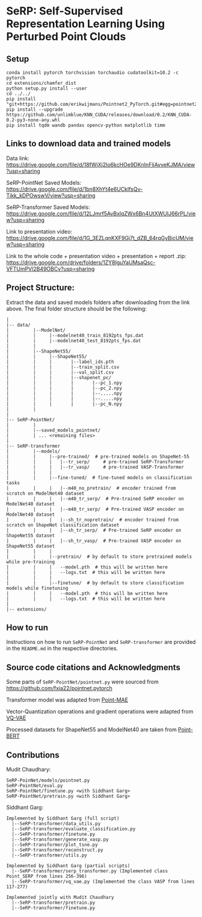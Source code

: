 # SeRP: Self-Supervised Representation Learning Using Perturbed Point Clouds

## Setup
```
conda install pytorch torchvision torchaudio cudatoolkit=10.2 -c pytorch  
cd extensions/chamfer_dist  
python setup.py install --user  
cd ../../  
pip install "git+https://github.com/erikwijmans/Pointnet2_PyTorch.git#egg=pointnet2_ops&subdirectory=pointnet2_ops_lib"
pip install --upgrade https://github.com/unlimblue/KNN_CUDA/releases/download/0.2/KNN_CUDA-0.2-py3-none-any.whl
pip install tqdm wandb pandas opencv-python matplotlib timm
```

## Links to download data and trained models

Data link: https://drive.google.com/file/d/18fWjXj2Io6kcHOe9DKnInFliAvveKJMA/view?usp=sharing

SeRP-PointNet Saved Models: https://drive.google.com/file/d/1bn8XhYt4e6UCklfsQv-Tikk_kDPOwswV/view?usp=sharing

SeRP-Transformer Saved Models: https://drive.google.com/file/d/12LJmrf5AyBxlqZWx6Bn4UtXWUIJ66rPL/view?usp=sharing

Link to presentation video: https://drive.google.com/file/d/1G_3EZLqnKXF9Gj7t_dZB_64rqGyBicUM/view?usp=sharing

Link to the whole code + presentation video + presentation + report .zip: https://drive.google.com/drive/folders/1ZY8IguYaUMsaQsc-VFTUmPVl2B49OBCv?usp=sharing

## Project Structure:  
Extract the data and saved models folders after downloading from the link above. The final folder structure should be the following:
```
|  
|-- data/
|         |--ModelNet/
|         |     |--modelnet40_train_8192pts_fps.dat
|         |     |--modelnet40_test_8192pts_fps.dat
|         |  
|         |--ShapeNet55/
|         |     |--ShapeNet55/
|         |     |       |--label_ids.pth
|         |     |       |--train_split.csv
|         |     |       |--val_split.csv
|         |     |       |--shapenet_pc/
|         |     |       |       |--pc_1.npy
|         |     |       |       |--pc_2.npy
|         |     |       |       |--.....npy
|         |     |       |       |--.....npy
|         |     |       |       |--pc_N.npy
|         |         
|
|-- SeRP-PointNet/
|         |
|         |--saved_models_pointnet/
|         | ... <remaining files>
|
|-- SeRP-transformer
|         |--models/
|         |     |--pre-trained/  # pre-trained models on ShapeNet-55
|         |     |   |--tr_serp/     # pre-trained SeRP-Transformer
|         |     |   |--tr_vasp/     # pre-trained VASP-Transformer
|         |     |   
|         |     |--fine-tuned/  # fine-tuned models on classification tasks
|         |     |   |--m40_no_pretrain/  # encoder trained from scratch on ModelNet40 dataset
|         |     |   |--m40_tr_serp/  # Pre-trained SeRP encoder on ModelNet40 dataset
|         |     |   |--m40_tr_serp/  # Pre-trained VASP encoder on ModelNet40 dataset
|         |     |   |--sh_tr_nopretrain/  # encoder trained from scratch on ShapeNet classification dataset
|         |     |   |--sh_tr_serp/  # Pre-trained SeRP encoder on ShapeNet55 dataset
|         |     |   |--sh_tr_vasp/  # Pre-trained VASP encoder on ShapeNet55 dataset
|         |     |   
|         |     |--pretrain/  # by default to store pretrained models while pre-training
|         |     |   --model.pth  # this will be written here
|         |     |   --logs.txt  # this will be written here
|         |     |   
|         |     |--finetune/  # by default to store classification models while finetuning
|         |     |   --model.pth  # this will be written here
|         |     |   --logs.txt  # this will be written here
|
|-- extensions/
```

## How to run  
Instructions on how to run `SeRP-PointNet` and `SeRP-transformer` are provided in the `README.md` in the respective directories.

## Source code citations and Acknowledgments
Some parts of `SeRP-PointNet/pointnet.py` were sourced from https://github.com/fxia22/pointnet.pytorch

Transformer model was adapted from [Point-MAE](https://github.com/Pang-Yatian/Point-MAE)

Vector-Quantization operations and gradient operations were adapted from [VQ-VAE](https://github.com/jaywalnut310/Vector-Quantized-Autoencoders)

Processed datasets for ShapeNet55 and ModelNet40 are taken from [Point-BERT](https://github.com/lulutang0608/Point-BERT/tree/49e2c7407d351ce8fe65764bbddd5d9c0e0a4c52)

## Contributions
Mudit Chaudhary: 
```
SeRP-PoinNet/models/pointnet.py
SeRP-PointNet/eval.py  
SeRP-PointNet/finetune.py <with Siddhant Garg>
SeRP-PointNet/pretrain.py <with Siddhant Garg>
```  
Siddhant Garg:
```
Implemented by Siddhant Garg (full script)
  |--SeRP-transformer/data_utils.py
  |--SeRP-transformer/evaluate_classification.py
  |--SeRP-transformer/finetune.py
  |--SeRP-transformer/generate_vasp.py
  |--SeRP-transformer/plot_tsne.py
  |--SeRP-transformer/reconstruct.py
  |--SeRP-transformer/utils.py

Implemented by Siddhant Garg (partial scripts)
  |--SeRP-transformer/serp_transformer.py (Implemented class Point_SERP from lines 256-396)
  |--SeRP-transformer/vq_vae.py (Implemented the class VASP from lines 117-277)
 
Implemented jointly with Mudit Chaudhary
  |--SeRP-transformer/pretrain.py 
  |--SeRP-transformer/finetune.py
```
